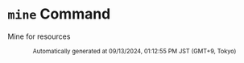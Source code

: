 # `mine` Command

Mine for resources

<div align="center"><sub>Automatically generated at 09/13/2024, 01:12:55 PM JST (GMT+9, Tokyo)</sub></div>
